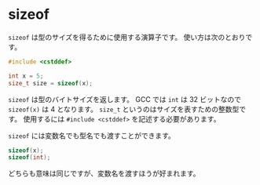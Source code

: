 # sizeof

`sizeof` は型のサイズを得るために使用する演算子です。
使い方は次のとおりです。

```cpp
#include <cstddef>

int x = 5;
size_t size = sizeof(x);
```

`sizeof` は型のバイトサイズを返します。
GCC では `int` は 32 ビットなので `sizeof(x)` は 4 となります。
`size_t` というのはサイズを表すための整数型です。
使用するには `#include <cstddef>` を記述する必要があります。

`sizeof` には変数名でも型名でも渡すことができます。

```cpp
sizeof(x);
sizeof(int);
```

どちらも意味は同じですが、変数名を渡すほうが好まれます。
